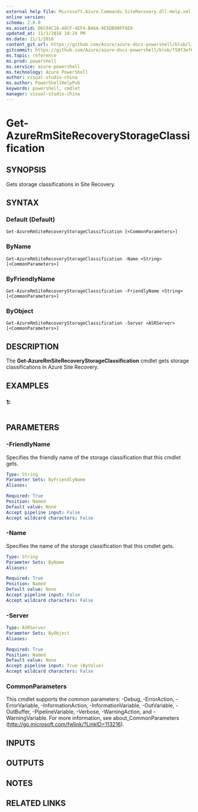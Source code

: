 ```yaml
---
external help file: Microsoft.Azure.Commands.SiteRecovery.dll-Help.xml
online version: 
schema: 2.0.0
ms.assetid: D6C84C18-A8CF-4EF4-B46A-9E5DB90FF6E0
updated_at: 11/1/2016 10:24 PM
ms.date: 11/1/2016
content_git_url: https://github.com/Azure/azure-docs-powershell/blob/live/azureps-cmdlets-docs/ResourceManager/AzureRM.SiteRecovery/v1.1.11/Get-AzureRmSiteRecoveryStorageClassification.md
gitcommit: https://github.com/Azure/azure-docs-powershell/blob/f59f3ef60bc592383812213e69fd77ba950759ed/azureps-cmdlets-docs/ResourceManager/AzureRM.SiteRecovery/v1.1.11/Get-AzureRmSiteRecoveryStorageClassification.md
ms.topic: reference
ms.prod: powershell
ms.service: azure-powershell
ms.technology: Azure PowerShell
author: visual-studio-china
ms.author: PowerShellHelpPub
keywords: powershell, cmdlet
manager: visual-studio-china
---
```


# Get-AzureRmSiteRecoveryStorageClassification

## SYNOPSIS
Gets storage classifications in Site Recovery.

## SYNTAX

### Default (Default)
```
Get-AzureRmSiteRecoveryStorageClassification [<CommonParameters>]
```

### ByName
```
Get-AzureRmSiteRecoveryStorageClassification -Name <String> [<CommonParameters>]
```

### ByFriendlyName
```
Get-AzureRmSiteRecoveryStorageClassification -FriendlyName <String> [<CommonParameters>]
```

### ByObject
```
Get-AzureRmSiteRecoveryStorageClassification -Server <ASRServer> [<CommonParameters>]
```

## DESCRIPTION
The **Get-AzureRmSiteRecoveryStorageClassification** cmdlet gets storage classifications in Azure Site Recovery.

## EXAMPLES

### 1:
```

```

## PARAMETERS

### -FriendlyName
Specifies the friendly name of the storage classification that this cmdlet gets.

```yaml
Type: String
Parameter Sets: ByFriendlyName
Aliases: 

Required: True
Position: Named
Default value: None
Accept pipeline input: False
Accept wildcard characters: False
```

### -Name
Specifies the name of the storage classification that this cmdlet gets.

```yaml
Type: String
Parameter Sets: ByName
Aliases: 

Required: True
Position: Named
Default value: None
Accept pipeline input: False
Accept wildcard characters: False
```

### -Server

```yaml
Type: ASRServer
Parameter Sets: ByObject
Aliases: 

Required: True
Position: Named
Default value: None
Accept pipeline input: True (ByValue)
Accept wildcard characters: False
```

### CommonParameters
This cmdlet supports the common parameters: -Debug, -ErrorAction, -ErrorVariable, -InformationAction, -InformationVariable, -OutVariable, -OutBuffer, -PipelineVariable, -Verbose, -WarningAction, and -WarningVariable. For more information, see about_CommonParameters (http://go.microsoft.com/fwlink/?LinkID=113216).

## INPUTS

## OUTPUTS

## NOTES

## RELATED LINKS


